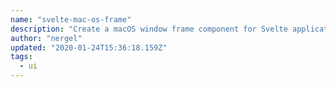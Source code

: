 ```yaml
---
name: "svelte-mac-os-frame"
description: "Create a macOS window frame component for Svelte applications."
author: "nergel"
updated: "2020-01-24T15:36:18.159Z"
tags: 
  - ui
---
```

